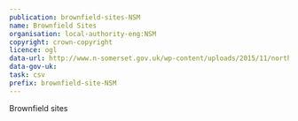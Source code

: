 ```yaml
---
publication: brownfield-sites-NSM
name: Brownfield Sites
organisation: local-authority-eng:NSM
copyright: crown-copyright
licence: ogl
data-url: http://www.n-somerset.gov.uk/wp-content/uploads/2015/11/northsomerset_brownfieldregister_2017-12-31_rev1.csv
data-gov-uk: 
task: csv
prefix: brownfield-site-NSM
---
```


Brownfield sites

